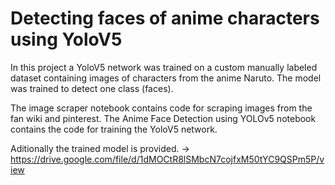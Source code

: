 # Detecting faces of anime characters using YoloV5

In this project a YoloV5 network was trained on a custom manually labeled dataset containing images of characters from the anime Naruto.
The model was trained to detect one class (faces).

The image scraper notebook contains code for scraping images from the fan wiki and pinterest.
The Anime Face Detection using YOLOv5 notebook contains the code for training the YoloV5 network.

Aditionally the trained model is provided.
-> https://drive.google.com/file/d/1dMOCtR8lSMbcN7cojfxM50tYC9QSPm5P/view
